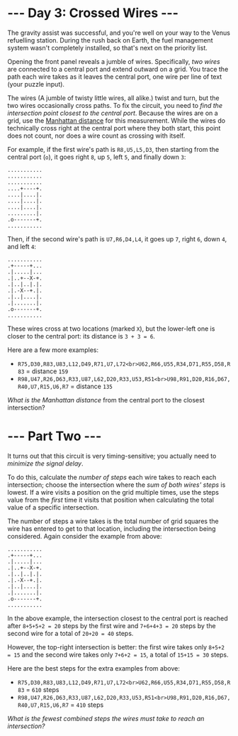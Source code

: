 ﻿# --- Day 3: Crossed Wires ---

The gravity assist was successful, and you're well on your way to the Venus refuelling station.  During the rush back on Earth, the fuel management system wasn't completely installed, so that's next on the priority list.

Opening the front panel reveals a jumble of wires. Specifically, *two wires* are connected to a central port and extend outward on a grid.  You trace the path each wire takes as it leaves the central port, one wire per line of text (your puzzle input).

The wires (A jumble of twisty little wires, all alike.) twist and turn, but the two wires occasionally cross paths. To fix the circuit, you need to *find the intersection point closest to the central port*. Because the wires are on a grid, use the [Manhattan distance](https://en.wikipedia.org/wiki/Taxicab_geometry) for this measurement. While the wires do technically cross right at the central port where they both start, this point does not count, nor does a wire count as crossing with itself.

For example, if the first wire's path is ```R8,U5,L5,D3```, then starting from the central port (```o```), it goes right ```8```, up ```5```, left ```5```, and finally down ```3```:


```
...........
...........
...........
....+----+.
....|....|.
....|....|.
....|....|.
.........|.
.o-------+.
...........
```


Then, if the second wire's path is ```U7,R6,D4,L4```, it goes up ```7```, right ```6```, down ```4```, and left ```4```:


```
...........
.+-----+...
.|.....|...
.|..+--X-+.
.|..|..|.|.
.|.-X--+.|.
.|..|....|.
.|.......|.
.o-------+.
...........
```


These wires cross at two locations (marked ```X```), but the lower-left one is closer to the central port: its distance is ```3 + 3 = 6```.

Here are a few more examples:


* ```R75,D30,R83,U83,L12,D49,R71,U7,L72<br>U62,R66,U55,R34,D71,R55,D58,R83``` = distance ```159```
* ```R98,U47,R26,D63,R33,U87,L62,D20,R33,U53,R51<br>U98,R91,D20,R16,D67,R40,U7,R15,U6,R7``` = distance ```135```


*What is the Manhattan distance* from the central port to the closest intersection?

# --- Part Two ---

It turns out that this circuit is very timing-sensitive; you actually need to *minimize the signal delay*.

To do this, calculate the *number of steps* each wire takes to reach each intersection; choose the intersection where the *sum of both wires' steps* is lowest. If a wire visits a position on the grid multiple times, use the steps value from the *first* time it visits that position when calculating the total value of a specific intersection.

The number of steps a wire takes is the total number of grid squares the wire has entered to get to that location, including the intersection being considered. Again consider the example from above:


```
...........
.+-----+...
.|.....|...
.|..+--X-+.
.|..|..|.|.
.|.-X--+.|.
.|..|....|.
.|.......|.
.o-------+.
...........
```


In the above example, the intersection closest to the central port is reached after ```8+5+5+2 = 20``` steps by the first wire and ```7+6+4+3 = 20``` steps by the second wire for a total of ```20+20 = 40``` steps.

However, the top-right intersection is better: the first wire takes only ```8+5+2 = 15``` and the second wire takes only ```7+6+2 = 15```, a total of ```15+15 = 30``` steps.

Here are the best steps for the extra examples from above:


* ```R75,D30,R83,U83,L12,D49,R71,U7,L72<br>U62,R66,U55,R34,D71,R55,D58,R83``` = ```610``` steps
* ```R98,U47,R26,D63,R33,U87,L62,D20,R33,U53,R51<br>U98,R91,D20,R16,D67,R40,U7,R15,U6,R7``` = ```410``` steps


*What is the fewest combined steps the wires must take to reach an intersection?*